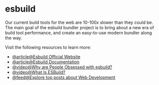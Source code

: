 # esbuild

Our current build tools for the web are 10-100x slower than they could be. The main goal of the esbuild bundler project is to bring about a new era of build tool performance, and create an easy-to-use modern bundler along the way.

Visit the following resources to learn more:

- [@article@Esbuild Official Website](https://esbuild.github.io/)
- [@article@Esbuild Documentation](https://esbuild.github.io/api/)
- [@video@Why are People Obsessed with esbuild?](https://www.youtube.com/watch?v=9XS_RA6zyyU)
- [@video@What Is ESBuild?](https://www.youtube.com/watch?v=ZY8Vu8cbWF0)
- [@feed@Explore top posts about Web Development](https://app.daily.dev/tags/webdev?ref=roadmapsh)
